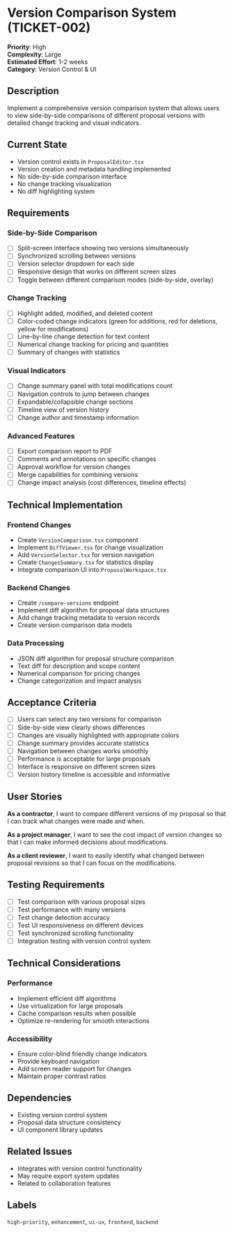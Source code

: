 # Version Comparison System (TICKET-002)

**Priority**: High  
**Complexity**: Large  
**Estimated Effort**: 1-2 weeks  
**Category**: Version Control & UI  

## Description

Implement a comprehensive version comparison system that allows users to view side-by-side comparisons of different proposal versions with detailed change tracking and visual indicators.

## Current State

- Version control exists in `ProposalEditor.tsx`
- Version creation and metadata handling implemented
- No side-by-side comparison interface
- No change tracking visualization
- No diff highlighting system

## Requirements

### Side-by-Side Comparison
- [ ] Split-screen interface showing two versions simultaneously
- [ ] Synchronized scrolling between versions
- [ ] Version selector dropdown for each side
- [ ] Responsive design that works on different screen sizes
- [ ] Toggle between different comparison modes (side-by-side, overlay)

### Change Tracking
- [ ] Highlight added, modified, and deleted content
- [ ] Color-coded change indicators (green for additions, red for deletions, yellow for modifications)
- [ ] Line-by-line change detection for text content
- [ ] Numerical change tracking for pricing and quantities
- [ ] Summary of changes with statistics

### Visual Indicators
- [ ] Change summary panel with total modifications count
- [ ] Navigation controls to jump between changes
- [ ] Expandable/collapsible change sections
- [ ] Timeline view of version history
- [ ] Change author and timestamp information

### Advanced Features
- [ ] Export comparison report to PDF
- [ ] Comments and annotations on specific changes
- [ ] Approval workflow for version changes
- [ ] Merge capabilities for combining versions
- [ ] Change impact analysis (cost differences, timeline effects)

## Technical Implementation

### Frontend Changes
- Create `VersionComparison.tsx` component
- Implement `DiffViewer.tsx` for change visualization
- Add `VersionSelector.tsx` for version navigation
- Create `ChangesSummary.tsx` for statistics display
- Integrate comparison UI into `ProposalWorkspace.tsx`

### Backend Changes
- Create `/compare-versions` endpoint
- Implement diff algorithm for proposal data structures
- Add change tracking metadata to version records
- Create version comparison data models

### Data Processing
- JSON diff algorithm for proposal structure comparison
- Text diff for description and scope content
- Numerical comparison for pricing changes
- Change categorization and impact analysis

## Acceptance Criteria

- [ ] Users can select any two versions for comparison
- [ ] Side-by-side view clearly shows differences
- [ ] Changes are visually highlighted with appropriate colors
- [ ] Change summary provides accurate statistics
- [ ] Navigation between changes works smoothly
- [ ] Performance is acceptable for large proposals
- [ ] Interface is responsive on different screen sizes
- [ ] Version history timeline is accessible and informative

## User Stories

**As a contractor**, I want to compare different versions of my proposal so that I can track what changes were made and when.

**As a project manager**, I want to see the cost impact of version changes so that I can make informed decisions about modifications.

**As a client reviewer**, I want to easily identify what changed between proposal revisions so that I can focus on the modifications.

## Testing Requirements

- [ ] Test comparison with various proposal sizes
- [ ] Test performance with many versions
- [ ] Test change detection accuracy
- [ ] Test UI responsiveness on different devices
- [ ] Test synchronized scrolling functionality
- [ ] Integration testing with version control system

## Technical Considerations

### Performance
- Implement efficient diff algorithms
- Use virtualization for large proposals
- Cache comparison results when possible
- Optimize re-rendering for smooth interactions

### Accessibility
- Ensure color-blind friendly change indicators
- Provide keyboard navigation
- Add screen reader support for changes
- Maintain proper contrast ratios

## Dependencies

- Existing version control system
- Proposal data structure consistency
- UI component library updates

## Related Issues

- Integrates with version control functionality
- May require export system updates
- Related to collaboration features

## Labels

`high-priority`, `enhancement`, `ui-ux`, `frontend`, `backend`

